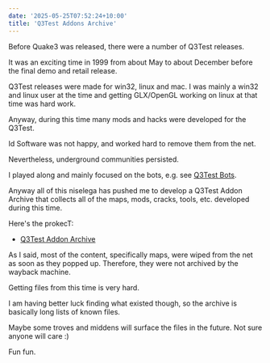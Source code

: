 ```yaml
---
date: '2025-05-25T07:52:24+10:00'
title: 'Q3Test Addons Archive'
---
```


Before Quake3 was released, there were a number of Q3Test releases.

It was an exciting time in 1999 from about May to about December before the final demo and retail release.

Q3Test releases were made for win32, linux and mac. I was mainly a win32 and linux user at the time and getting GLX/OpenGL working on linux at that time was hard work.

Anyway, during this time many mods and hacks were developed for the Q3Test.

Id Software was not happy, and worked hard to remove them from the net.

Nevertheless, underground communities persisted.

I played along and mainly focused on the bots, e.g. see [Q3Test Bots](/blog/posts/q3test-bots/).

Anyway all of this niselega has pushed me to develop a Q3Test Addon Archive that collects all of the maps, mods, cracks, tools, etc. developed during this time.

Here's the prokecT:

* [Q3Test Addon Archive](https://github.com/Jason2Brownlee/Q3TestAddons)

As I said, most of the content, specifically maps, were wiped from the net as soon as they popped up. Therefore, they were not archived by the wayback machine.

Getting files from this time is very hard.

I am having better luck finding what existed though, so the archive is basically long lists of known files.

Maybe some troves and middens will surface the files in the future. Not sure anyone will care :)

Fun fun.
